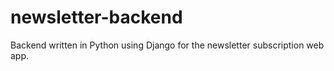 # newsletter-backend
Backend written in Python using Django for the newsletter subscription web app.
